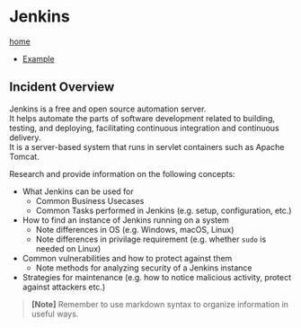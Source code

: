 # Jenkins

[home](../README.md)
- [Example](#Example)

## Incident Overview  

Jenkins is a free and open source automation server.  
It helps automate the parts of software development related to building, testing, and deploying, facilitating continuous integration and continuous delivery.     
It is a server-based system that runs in servlet containers such as Apache Tomcat.    

Research and provide information on the following concepts:  

- What Jenkins can be used for 
	- Common Business Usecases
	- Common Tasks performed in Jenkins (e.g. setup, configuration, etc.)
- How to find an instance of Jenkins running on a system
	- Note differences in OS (e.g. Windows, macOS, Linux)
	- Note differences in privilage requirement (e.g. whether ```sudo``` is needed on Linux)
- Common vulnerabilities and how to protect against them
	- Note methods for analyzing security of a Jenkins instance
- Strategies for maintenance (e.g. how to notice malicious activity, protect against attackers etc.)

>**[Note]** Remember to use markdown syntax to organize information in useful ways.

